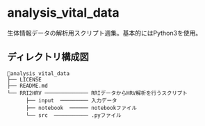 # analysis_vital_data
生体情報データの解析用スクリプト週集。基本的にはPython3を使用。

## ディレクトリ構成図  

```  
analysis_vital_data   
├── LICENSE  
├── README.md  
└── RRI2HRV ────────────── RRIデータからHRV解析を行うスクリプト    
      ├── input  ───────── 入力データ
      ├── notebook  ────── notebookファイル
      └── src  ─────────── .pyファイル
```  

